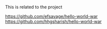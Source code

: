 This is related to the project 

https://github.com/efsavage/hello-world-war
https://github.com/hhgsharish/hello-world-war
